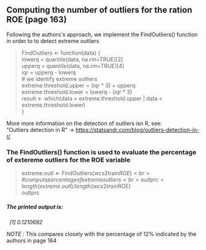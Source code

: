 ## Computing the number of outliers for the ration ROE (page 163)

Following the authors's approach, we implement the FindOutliers() function in order to to detect extreme outliers

> FindOutliers <- function(data) {<br>
> lowerq = quantile(data, na.rm=TRUE)[2]<br>
> upperq = quantile(data, na.rm=TRUE)[4]<br>
> iqr = upperq - lowerq<br> 
> \# we identify extreme outliers<br>
> extreme.threshold.upper = (iqr * 3) + upperq<br>
> extreme.threshold.lower = lowerq - (iqr * 3)<br>
> result <- which(data > extreme.threshold.upper | data < extreme.threshold.lower)<br>
> }

More more information on the detection of outliers isn R, see: <br>
"Outliers detection in R" -> https://statsandr.com/blog/outliers-detection-in-r/<br>

### The FindOutliers() function is used to evaluate the percentage of extereme outliers for the ROE variable

> extreme.outl <- FindOutliers(wcs2train$ROE)<br>
> \# compute percentage of extreme outliers<br>
> outlprc = length(extreme.outl)/length(wcs2train$ROE)<br>
> outlprc
 ##### <em>The printed output is:
 &nbsp;  [1] 0.1210692</em><br>

<em>NOTE :</em> This compares closely with the percentage of 12% indicated by the authors in page 164



